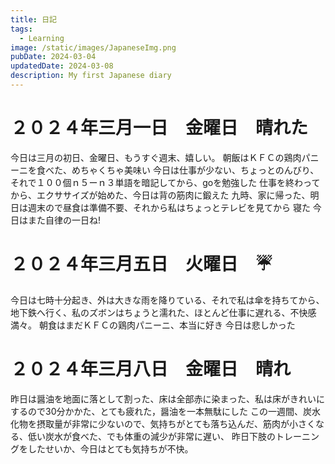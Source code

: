 ```yaml
---
title: 日記
tags:
  - Learning
image: /static/images/JapaneseImg.png
pubDate: 2024-03-04
updatedDate: 2024-03-08
description: My first Japanese diary
---
```


# ２０２４年三月一日　金曜日　晴れた
今日は三月の初日、金曜日、もうすぐ週末、嬉しい。
朝飯はＫＦＣの鶏肉パニーニを食べた、めちゃくちゃ美味い
今日は仕事が少ない、ちょっとのんびり、それで１００個ｎ５ーｎ３単語を暗記してから、goを勉強した
仕事を終わってから、エクササイズが始めた、今日は背の筋肉に鍛えた
九時、家に帰った、明日は週末ので昼食は準備不要、それから私はちょっとテレビを見てから
寝た
今日はまた自律の一日ね!

# ２０２４年三月五日　火曜日　☔
今日は七時十分起き、外は大きな雨を降りている、それで私は傘を持ちてから、地下鉄へ行く、私のズボンはちょうと濡れた、ほとんど仕事に遅れる、不快感満々。
朝食はまだＫＦＣの鶏肉パニーニ、本当に好き
今日は悲しかった

# ２０２４年三月八日　金曜日　晴れ
昨日は醤油を地面に落として割った、床は全部赤に染まった、私は床がきれいにするので30分かかた、とても疲れた，醤油を一本無駄にした
この一週間、炭水化物を摂取量が非常に少ないので、気持ちがとても落ち込んだ、筋肉が小さくなる、低い炭水が食べた、でも体重の減少が非常に遅い、
昨日下肢のトレーニングをしたせいか、今日はとても気持ちが不快。